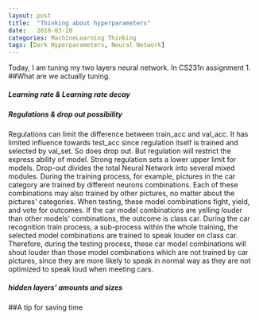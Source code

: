 ```yaml
---
layout: post
title:  "Thinking about hyperparameters"
date:   2018-03-20
categories: MachineLearning Thinking
tags: [Dark Hyperparameters, Neural Network]
---
```

Today, I am tuning my two layers neural network. In CS231n assignment 1. 
##What are we actually tuning.
##### Learning rate & Learning rate decay

##### Regulations & drop out possibility
Regulations can limit the difference between train_acc and val_acc. It has limited influence towards test_acc since regulation itself is trained and selected by val_set. So does drop out. But regulation will restrict the express ability of model. Strong regulation sets a lower upper limit for models.
Drop-out divides the total Neural Network into several mixed modules. During the training process, for example, pictures in the car category are trained by different neurons combinations. Each of these combinations may also trained by other pictures, no matter about the pictures' categories. When testing, these model combinations fight, yield, and vote for outcomes. If the car model combinations are yelling louder than other models' combinations, the outcome is class car. During the car recognition train process, a sub-process within the whole training, the selected model combinations are trained to speak louder on class car. Therefore, during the testing process, these car model combinations will shout louder than those model combinations which are not trained by car pictures, since they are more likely to speak in normal way as they are not optimized to speak loud when meeting cars.
##### hidden layers' amounts and sizes
##A tip for saving time



